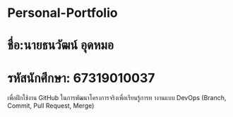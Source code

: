 # Personal-Portfolio
# ชื่อ:นายธนวัฒน์ อุดหมอ
# รหัสนักศึกษา: 67319010037
เพื่อฝึกใช้งาน GitHub ในการพัฒนาโครงการจริงเพื่อเรียนรู้การท างานแบบ DevOps (Branch, Commit, Pull Request, Merge)
